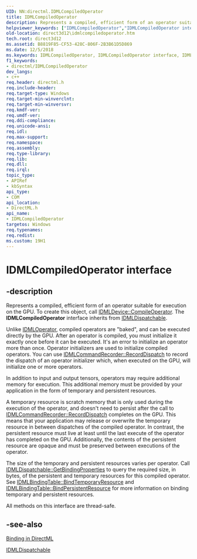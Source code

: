 ```yaml
---
UID: NN:directml.IDMLCompiledOperator
title: IDMLCompiledOperator
description: Represents a compiled, efficient form of an operator suitable for execution on the GPU. To create this object, call IDMLDevice::CompileOperator.
helpviewer_keywords: ["IDMLCompiledOperator","IDMLCompiledOperator interface","IDMLCompiledOperator interface","described","direct3d12.idmlcompiledoperator","directml/IDMLCompiledOperator"]
old-location: direct3d12\idmlcompiledoperator.htm
tech.root: direct3d12
ms.assetid: B8819F85-CF53-428C-806F-2B3B61D5D869
ms.date: 12/5/2018
ms.keywords: IDMLCompiledOperator, IDMLCompiledOperator interface, IDMLCompiledOperator interface,described, direct3d12.idmlcompiledoperator, directml/IDMLCompiledOperator
f1_keywords:
- directml/IDMLCompiledOperator
dev_langs:
- c++
req.header: directml.h
req.include-header: 
req.target-type: Windows
req.target-min-winverclnt: 
req.target-min-winversvr: 
req.kmdf-ver: 
req.umdf-ver: 
req.ddi-compliance: 
req.unicode-ansi: 
req.idl: 
req.max-support: 
req.namespace: 
req.assembly: 
req.type-library: 
req.lib: 
req.dll: 
req.irql: 
topic_type:
- APIRef
- kbSyntax
api_type:
- COM
api_location:
- DirectML.h
api_name:
- IDMLCompiledOperator
targetos: Windows
req.typenames: 
req.redist: 
ms.custom: 19H1
---
```


# IDMLCompiledOperator interface

## -description

Represents a compiled, efficient form of an operator suitable for execution on the GPU. To create this object, call [IDMLDevice::CompileOperator](/windows/desktop/api/directml/nf-directml-idmldevice-compileoperator). The **IDMLCompiledOperator** interface inherits from [IDMLDispatchable](/windows/desktop/api/directml/nn-directml-idmldispatchable).

Unlike [IDMLOperator](/windows/desktop/api/directml/nn-directml-idmloperator), compiled operators are "baked", and can be executed directly by the GPU. After an operator is
    compiled, you must initialize it exactly once before it can be executed. It's an error to initialize an
    operator more than once. Operator initializers are used to initialize compiled operators.
    You can use [IDMLCommandRecorder::RecordDispatch](/windows/desktop/api/directml/nf-directml-idmlcommandrecorder-recorddispatch) to record the dispatch of an operator initializer which, when
    executed on the GPU, will initialize one or more operators.

In addition to input and output tensors, operators may require additional memory for execution. This
    additional memory must be provided by your application in the form of temporary and persistent resources.

A temporary resource is scratch memory that is only used during the execution of the operator, and doesn't
    need to persist after the call to [IDMLCommandRecorder::RecordDispatch](/windows/desktop/api/directml/nf-directml-idmlcommandrecorder-recorddispatch) completes on the GPU. This means that your
    application may release or overwrite the temporary resource in between dispatches of the compiled operator. In
    contrast, the persistent resource must live at least until the last execute of the operator has completed on
    the GPU. Additionally, the contents of the persistent resource are opaque and must be preserved between executions
    of the operator.

The size of the temporary and persistent resources varies per operator. Call
    [IDMLDispatchable::GetBindingProperties](/windows/desktop/api/directml/nf-directml-idmldispatchable-getbindingproperties) to query the required size, in bytes, of the persistent and temporary
    resources for this compiled operator. See <a href="https://docs.microsoft.com/windows/desktop/api/directml/nf-directml-idmlbindingtable-bindtemporaryresource">IDMLBindingTable::BindTemporaryResource</a> and
    <a href="https://docs.microsoft.com/windows/desktop/api/directml/nf-directml-idmlbindingtable-bindpersistentresource">IDMLBindingTable::BindPersistentResource</a> for more information on binding temporary and persistent resources.

All methods on this interface are thread-safe.

## -see-also
[Binding in DirectML](/windows/desktop/direct3d12/dml-binding)

[IDMLDispatchable](/windows/desktop/api/directml/nn-directml-idmldispatchable)
